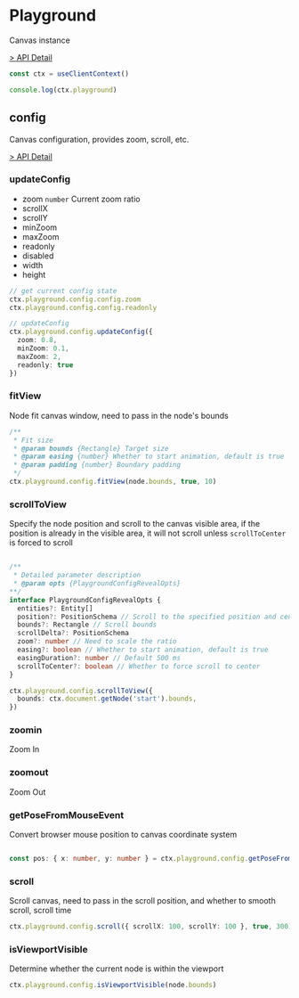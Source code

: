 # Playground

Canvas instance

[> API Detail](https://flowgram.ai/auto-docs/core/classes/Playground.html)

```ts pure
const ctx = useClientContext()

console.log(ctx.playground)

```

## config

Canvas configuration, provides zoom, scroll, etc.

[> API Detail](https://flowgram.ai/auto-docs/core/classes/PlaygroundConfigEntity.html)

### updateConfig

* zoom `number` Current zoom ratio
* scrollX
* scrollY
* minZoom
* maxZoom
* readonly
* disabled
* width
* height

```ts pure
// get current config state
ctx.playground.config.config.zoom
ctx.playground.config.config.readonly

// updateConfig
ctx.playground.config.updateConfig({
  zoom: 0.8,
  minZoom: 0.1,
  maxZoom: 2,
  readonly: true
})
```

### fitView

Node fit canvas window, need to pass in the node's bounds

```ts pure
/**
 * Fit size
 * @param bounds {Rectangle} Target size
 * @param easing {number} Whether to start animation, default is true
 * @param padding {number} Boundary padding
 */
ctx.playground.config.fitView(node.bounds, true, 10)
```

### scrollToView

Specify the node position and scroll to the canvas visible area, if the position is already in the visible area, it will not scroll unless `scrollToCenter` is forced to scroll

```ts pure

/**
 * Detailed parameter description
 * @param opts {PlaygroundConfigRevealOpts}
**/
interface PlaygroundConfigRevealOpts {
  entities?: Entity[]
  position?: PositionSchema // Scroll to the specified position and center
  bounds?: Rectangle // Scroll bounds
  scrollDelta?: PositionSchema
  zoom?: number // Need to scale the ratio
  easing?: boolean // Whether to start animation, default is true
  easingDuration?: number // Default 500 ms
  scrollToCenter?: boolean // Whether to force scroll to center
}

ctx.playground.config.scrollToView({
  bounds: ctx.document.getNode('start').bounds,
})
```

### zoomin

Zoom In

### zoomout

Zoom Out

### getPoseFromMouseEvent

Convert browser mouse position to canvas coordinate system

```ts pure

const pos: { x: number, y: number } = ctx.playground.config.getPoseFromMouseEvent(domMouseEvent)

```

### scroll

Scroll canvas, need to pass in the scroll position, and whether to smooth scroll, scroll time

```ts pure
ctx.playground.config.scroll({ scrollX: 100, scrollY: 100 }, true, 300)
```

### isViewportVisible

Determine whether the current node is within the viewport

```ts pure
ctx.playground.config.isViewportVisible(node.bounds)
```
